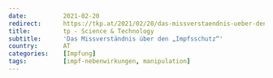 ```yaml
---
date:          2021-02-20
redirect:      https://tkp.at/2021/02/20/das-missverstaendnis-ueber-den-impfsschutz/
title:         tp - Science & Technology
subtitle:      'Das Missverständnis über den „Impfsschutz“'
country:       AT
categories:    [Impfung]
tags:          [impf-nebenwirkungen, manipulation]
---
```

